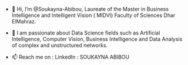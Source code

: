 - 👋 Hi, I’m @Soukayna-Abibou, Laureate of the Master in Business Intelligence and Intelligent Vision ( MIDVI) Faculty of Sciences Dhar ElMahraz.

- 👀 I am passionate about Data Science fields such as Artificial Intelligence, Computer Vision, Business Intelligence and Data Analysis of complex and unstructured networks.
 
- 📫 Reach me on : LinkedIn : SOUKAYNA ABIBOU

<!---
Soukayna-Abibou/Soukayna-Abibou is a ✨ special ✨ repository because its `README.md` (this file) appears on your GitHub profile.
You can click the Preview link to take a look at your changes.
--->
